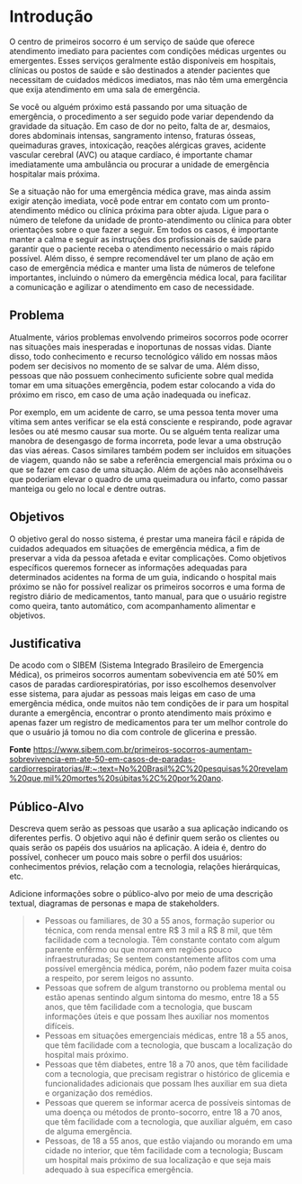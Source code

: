 # Introdução

O centro de primeiros socorro é um serviço de saúde que oferece atendimento imediato para pacientes com condições médicas urgentes ou emergentes. Esses serviços geralmente estão disponíveis em hospitais, clínicas ou postos de saúde e são destinados a atender pacientes que necessitam de cuidados médicos imediatos, mas não têm uma emergência que exija atendimento em uma sala de emergência.

Se você ou alguém próximo está passando por uma situação de emergência, o procedimento a ser seguido pode variar dependendo da gravidade da situação. Em caso de dor no peito, falta de ar, desmaios, dores abdominais intensas, sangramento intenso, fraturas ósseas, queimaduras graves, intoxicação, reações alérgicas graves, acidente vascular cerebral (AVC) ou ataque cardíaco, é importante chamar imediatamente uma ambulância ou procurar a unidade de emergência hospitalar mais próxima.

Se a situação não for uma emergência médica grave, mas ainda assim exigir atenção imediata, você pode entrar em contato com um pronto-atendimento médico ou clínica próxima para obter ajuda. Ligue para o número de telefone da unidade de pronto-atendimento ou clínica para obter orientações sobre o que fazer a seguir. Em todos os casos, é importante manter a calma e seguir as instruções dos profissionais de saúde para garantir que o paciente receba o atendimento necessário o mais rápido possível. Além disso, é sempre recomendável ter um plano de ação em caso de emergência médica e manter uma lista de números de telefone importantes, incluindo o número da emergência médica local, para facilitar a comunicação e agilizar o atendimento em caso de necessidade.



## Problema

Atualmente, vários problemas envolvendo primeiros socorros pode ocorrer nas situações mais inesperadas e inoportunas de nossas vidas. Diante disso, todo conhecimento e recurso tecnológico válido em nossas mãos podem ser decisivos no momento de se salvar de uma. Além disso, pessoas que não possuem conhecimento suficiente sobre qual medida tomar em uma situações emergência, podem estar colocando a vida do próximo em risco, em caso de uma ação inadequada ou ineficaz.

Por exemplo, em um acidente de carro, se uma pessoa tenta mover uma vítima sem antes verificar se ela está consciente e respirando, pode agravar lesões ou até mesmo causar sua morte. Ou se alguém tenta realizar uma manobra de desengasgo de forma incorreta, pode levar a uma obstrução das vias aéreas. Casos similares também podem ser incluídos em situações de viagem, quando não se sabe a referência emergencial mais próxima ou o que se fazer em caso de uma situação. Além de ações não aconselháveis que poderiam elevar o quadro de uma queimadura ou infarto, como passar manteiga ou gelo no local e dentre outras.

## Objetivos

O objetivo geral do nosso sistema, é prestar uma maneira fácil e rápida de cuidados adequados em situações de emergência médica, a fim de preservar a vida da pessoa afetada e evitar complicações. Como objetivos específicos queremos fornecer as informações adequadas para determinados acidentes na forma de um guia, indicando o hospital mais próximo se não for possível realizar os primeiros socorros e uma forma de registro diário de medicamentos, tanto manual, para que o usuário registre como queira, tanto automático, com acompanhamento alimentar e objetivos.

## Justificativa

De acodo com o SIBEM (Sistema Integrado Brasileiro de Emergencia Médica), os primeiros socorros aumentam sobevivencia em até 50% em casos de paradas cardiorespiratórias, por isso escolhemos desenvolver esse sistema, para ajudar as pessoas mais leigas em caso de uma emergência médica, onde muitos não tem condições de ir para um hospital durante a emergência, encontrar o pronto atendimento mais próximo e apenas fazer um registro de medicamentos para ter um melhor controle do que o usuário já tomou no dia com controle de glicerina e pressão.

**Fonte**
https://www.sibem.com.br/primeiros-socorros-aumentam-sobrevivencia-em-ate-50-em-casos-de-paradas-cardiorrespiratorias/#:~:text=No%20Brasil%2C%20pesquisas%20revelam%20que,mil%20mortes%20súbitas%2C%20por%20ano.


## Público-Alvo

Descreva quem serão as pessoas que usarão a sua aplicação indicando os diferentes perfis. O objetivo aqui não é definir quem serão os clientes ou quais serão os papéis dos usuários na aplicação. A ideia é, dentro do possível, conhecer um pouco mais sobre o perfil dos usuários: conhecimentos prévios, relação com a tecnologia, relações
hierárquicas, etc.

Adicione informações sobre o público-alvo por meio de uma descrição textual, diagramas de personas e mapa de stakeholders.

> - Pessoas ou familiares, de 30 a 55 anos, formação superior ou técnica, com renda mensal entre R$ 3 mil a R$ 8 mil, que têm facilidade com a tecnologia. Têm constante contato com algum parente enfêrmo ou que moram em regiões pouco infraestruturadas; Se sentem constantemente aflitos com uma possível emergência médica, porém, não podem fazer muita coisa a respeito, por serem leigos no assunto.
> - Pessoas que sofrem de algum transtorno ou problema mental ou estão apenas sentindo algum sintoma do mesmo, entre 18 a 55 anos, que têm facilidade com a tecnologia, que buscam informações úteis e que possam lhes auxiliar nos momentos difíceis. 
> - Pessoas em situações emergenciais médicas, entre 18 a 55 anos, que têm facilidade com a tecnologia, que buscam a localização do hospital mais próximo. 
> - Pessoas que têm diabetes, entre 18 a 70 anos, que têm facilidade com a tecnologia, que precisam registrar o histórico de glicemia e funcionalidades adicionais que possam lhes auxiliar em sua dieta e organização dos remédios.
> - Pessoas que querem se informar acerca de possíveis sintomas de uma doença ou métodos de pronto-socorro, entre 18 a 70 anos, que têm facilidade com a tecnologia, que auxiliar alguém, em caso de alguma emergência.
> - Pessoas, de 18 a 55 anos, que estão viajando ou morando em uma cidade no interior,  que têm facilidade com a tecnologia; Buscam um hospital mais próximo de sua localização e que seja mais adequado à sua específica emergência.
 
